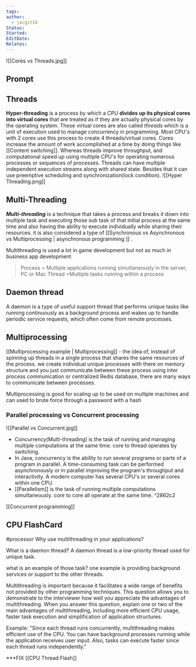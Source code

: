 ```yaml
---
tags: 
author:
  - jacgit18
Status: 
Started: 
EditDate: 
Relates:
---
```

![[Cores vs Threads.jpg]]
## Prompt


## Threads
**Hyper-threading** is a process by which a CPU **divides up its physical cores into virtual cores** that are treated as if they are actually physical cores by the operating system. These virtual cores are also called *threads* which is a unit of execution used to manage concurrency in programming. Most CPU's with 2 cores use this process to create 4 threads/virtual cores. Cores increase the amount of work accomplished at a time by doing things like [[Content switching]]. Whereas threads improve throughput, and computational speed up using multiple CPU's for operating numerous processes or sequences of processes. Threads can have multiple independent execution streams along with shared state. Besides that it can use preemptive scheduling and synchronization(lock condition).
![[Hyper Threading.png]]

## Multi-Threading
***Multi-threading*** is a technique that takes a process and breaks it down into multiple task and executing those sub task of that initial process at the same time and also having the ability to execute individually while sharing their resources. it is also considered a type of [[Synchronous  vs Asynchronous vs  Multiprocessing | asynchronous programming ]] .

Multithreading is used a lot in game development but not as much in business app development

>Process = Multiple applications running simultaneously in the server, PC or Mac
>Thread =Multiple tasks running within a process

## Daemon thread
A daemon is a type of useful support thread that performs unique tasks like running continuously as a background process and wakes up to handle periodic service requests, which often come from remote processes. 

## Multiprocessing 
[[Multiprocessing example | Multiprocessing]] - the idea of, instead of spinning up threads in a single process that shares the same resources of the process. we create individual unique processes with there on memory structure and you just communicate between these process using inter process communication or centralized Redis database, there are many ways to communicate between processes. 

Multiprocessing is good for scaling up to be used on multiple machines and can used to brute force through a password with a hash 



### Parallel processing vs Concurrent processing
![[Parallel vs Concurrent.jpg]]
- Concurrency(Multi-threading) is the task of running and managing multiple computations at the same time. core to thread operates by switching.  
- In Java, concurrency is the ability to run several programs or parts of a program in parallel. A time-consuming task can be performed asynchronously or in parallel improving the program's throughput and interactivity. A modern computer has several CPU's or several cores within one CPU.
- [[Parallelism]] is the task of running multiple computations simultaneously. core to core all operate at the same time. ^2862c2

[[Concurrent programming]]



## CPU FlashCard
#processor
Why use multithreading in your applications?

What is a daemon thread? A daemon thread is a low-priority thread used for unique task.

what is an example of those task? one example is providing background services or support to the other threads. 

Multithreading is important because it facilitates a wide range of benefits not provided by other programming techniques. This question allows you to demonstrate to the interviewer how well you appreciate the advantages of multithreading. When you answer this question, explain one or two of the main advantages of multithreading, including more efficient CPU usage, faster task execution and simplification of application structures.

Example: "Since each thread runs concurrently, multithreading makes efficient use of the CPU. You can have background processes running while the application receives user input. Also, tasks can execute faster since each thread runs independently."

***FIX
[[CPU Thread Flash]]





